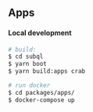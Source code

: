 ## Apps

#### Local development

```bash
# build:
$ cd subql
$ yarn boot
$ yarn build:apps crab

# run docker
$ cd packages/apps/
$ docker-compose up
```
